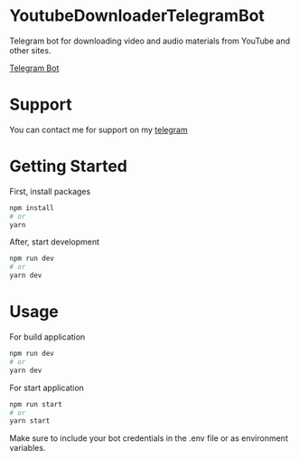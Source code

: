 # YoutubeDownloaderTelegramBot
Telegram bot for downloading video and audio materials from YouTube and other sites.

[Telegram Bot](https://t.me/youtube_downloader_free_bot)

# Support
You can contact me for support on my [telegram](https://t.me/lUc1x)

# Getting Started

First, install packages

```bash
npm install
# or
yarn
```

After, start development

```bash
npm run dev
# or
yarn dev
```

# Usage

For build application 

```bash
npm run dev
# or
yarn dev
```

For start application 

```bash
npm run start
# or
yarn start
```

Make sure to include your bot credentials in the .env file or as environment variables.